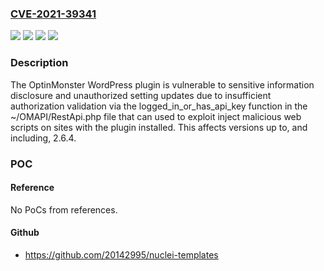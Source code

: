 ### [CVE-2021-39341](https://cve.mitre.org/cgi-bin/cvename.cgi?name=CVE-2021-39341)
![](https://img.shields.io/static/v1?label=Product&message=OptinMonster&color=blue)
![](https://img.shields.io/static/v1?label=Version&message=2.6.4%3C%3D%202.6.4%20&color=brighgreen)
![](https://img.shields.io/static/v1?label=Vulnerability&message=CWE-285%20Improper%20Authorization&color=brighgreen)
![](https://img.shields.io/static/v1?label=Vulnerability&message=CWE-319%20Cleartext%20Transmission%20of%20Sensitive%20Information&color=brighgreen)

### Description

The OptinMonster WordPress plugin is vulnerable to sensitive information disclosure and unauthorized setting updates due to insufficient authorization validation via the logged_in_or_has_api_key function in the ~/OMAPI/RestApi.php file that can used to exploit inject malicious web scripts on sites with the plugin installed. This affects versions up to, and including, 2.6.4.

### POC

#### Reference
No PoCs from references.

#### Github
- https://github.com/20142995/nuclei-templates

